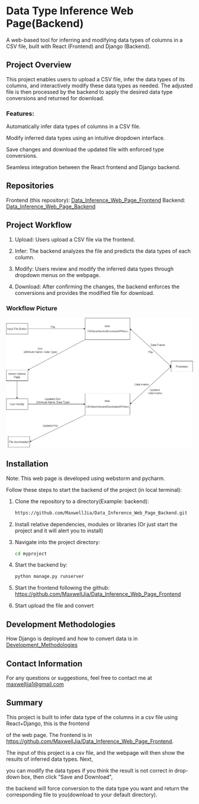 # Data Type Inference Web Page(Backend)

A web-based tool for inferring and modifying data types of columns in a CSV file, built with React (Frontend) and Django (Backend).

## Project Overview
This project enables users to upload a CSV file, infer the data types of its columns, and interactively modify these data types as needed. 
The adjusted file is then processed by the backend to apply the desired data type conversions and returned for download.

### Features:
Automatically infer data types of columns in a CSV file.

Modify inferred data types using an intuitive dropdown interface.

Save changes and download the updated file with enforced type conversions.

Seamless integration between the React frontend and Django backend.

## Repositories
Frontend (this repository): [Data_Inference_Web_Page_Frontend](https://github.com/MaxwellJia/Data_Inference_Web_Page_Frontend)
Backend: [Data_Inference_Web_Page_Backend](https://github.com/MaxwellJia/Data_Inference_Web_Page_Backend)


## Project Workflow
1. Upload: Users upload a CSV file via the frontend.

2. Infer: The backend analyzes the file and predicts the data types of each column.

3. Modify: Users review and modify the inferred data types through dropdown menus on the webpage.

4. Download: After confirming the changes, the backend enforces the conversions and provides the modified file for download.

### Workflow Picture
![Workflow](React+Django.drawio.png)

## Installation

Note: This web page is developed using webstorm and pycharm.

Follow these steps to start the backend of the project (in local terminal):

1. Clone the repository to a directory(Example: backend):
   ```bash
   https://github.com/MaxwellJia/Data_Inference_Web_Page_Backend.git

2. Install relative dependencies, modules or libraries (Or just start the project and it will alert you to install)

3. Navigate into the project directory:
   ```bash
   cd myproject

4. Start the backend by:
   ```bash
   python manage.py runserver

5. Start the frontend following the github: https://github.com/MaxwellJia/Data_Inference_Web_Page_Frontend

6. Start upload the file and convert

## Development Methodologies
How Django is deployed and how to convert data is in [Development_Methodologies](Development_Methodologies.MD)

## Contact Information

For any questions or suggestions, feel free to contact me at maxwelljia1@gmail.com

## Summary

This project is built to infer data type of the columns in a csv file using React+Django, this is the frontend

of the web page. The frontend is in https://github.com/MaxwellJia/Data_Inference_Web_Page_Frontend.

The input of this project is a csv file, and the webpage will then show the results of inferred data types. Next,

you can modify the data types if you think the result is not correct in drop-down box, then click "Save and Download",

the backend will force conversion to the data type you want and return the corresponding file to you(download to your default directory).
